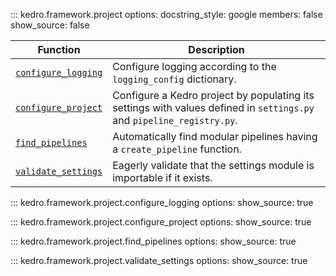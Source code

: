 ::: kedro.framework.project
    options:
      docstring_style: google
      members: false
      show_source: false

| Function                          | Description                                                                 |
|-----------------------------------|-----------------------------------------------------------------------------|
| [`configure_logging`](#kedro.framework.project.configure_logging) | Configure logging according to the `logging_config` dictionary.            |
| [`configure_project`](#kedro.framework.project.configure_project) | Configure a Kedro project by populating its settings with values defined in `settings.py` and `pipeline_registry.py`. |
| [`find_pipelines`](#kedro.framework.project.find_pipelines)       | Automatically find modular pipelines having a `create_pipeline` function.   |
| [`validate_settings`](#kedro.framework.project.validate_settings) | Eagerly validate that the settings module is importable if it exists.       |


::: kedro.framework.project.configure_logging
    options:
      show_source: true

::: kedro.framework.project.configure_project
    options:
      show_source: true

::: kedro.framework.project.find_pipelines
    options:
      show_source: true

::: kedro.framework.project.validate_settings
    options:
      show_source: true